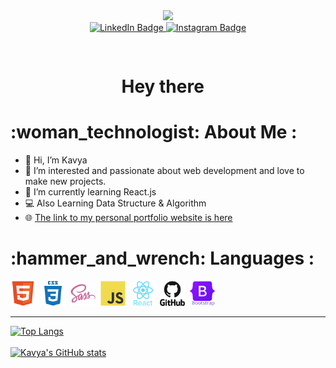  <div id="header" align="center">
  <img src="https://i.pinimg.com/564x/b7/79/90/b77990c5cd77083976aebcecd01d77c6.jpg" width="100"/>
 <div id="badges">
  <a href="https://www.linkedin.com/in/kavya-58a584208/" target="_blank">
    <img src="https://img.shields.io/badge/LinkedIn-blue?style=for-the-badge&logo=linkedin&logoColor=white" alt="LinkedIn Badge"/>
  </a>
  <a href="https://www.instagram.com/i_kavya_2501/" target="_blank">
    <img src="https://img.shields.io/badge/Instagram-magenta?style=for-the-badge&logo=instagram&logoColor=white" alt="Instagram Badge"/>
  </a>
</div>
 <img src="https://komarev.com/ghpvc/?username=Kavya-25&style=flat-square&color=blue" alt=""/>
</div>
<h1 align="center">
  Hey there
  <img src="https://media.giphy.com/media/hvRJCLFzcasrR4ia7z/giphy.gif" width="10px" height="40px"/>
</h1>
<h1>:woman_technologist: About Me :</h1>

- 👋 Hi, I’m Kavya
- 👀 I’m interested and passionate about web development and love to make new projects.
- 🌱 I’m currently learning React.js
- 💻 Also Learning Data Structure & Algorithm
- 🌐 [The link to my personal portfolio website is here](https://kavyaportfolio25.netlify.app/)



<h1> :hammer_and_wrench: Languages :</h1>
<div>
   <img src="https://github.com/devicons/devicon/blob/master/icons/html5/html5-original.svg" title="HTML5" alt="HTML" width="40" height="40"/>&nbsp;
   <img src="https://github.com/devicons/devicon/blob/master/icons/css3/css3-plain-wordmark.svg"  title="CSS3" alt="CSS" width="40" height="40"/>&nbsp;
    <img src="https://github.com/devicons/devicon/blob/master/icons/sass/sass-original.svg"  title="SASS" alt="SASS" width="40" height="40"/>&nbsp;
   <img src="https://github.com/devicons/devicon/blob/master/icons/javascript/javascript-original.svg" title="JavaScript" alt="JavaScript" width="40" height="40"/>&nbsp;
   <img src="https://github.com/devicons/devicon/blob/master/icons/react/react-original-wordmark.svg" title="React" alt="React" width="40" height="40"/>&nbsp;
  <img src="https://github.com/devicons/devicon/blob/master/icons/github/github-original-wordmark.svg" title="Github" alt="Github" width="40" height="40"/>&nbsp;
 <img src="https://github.com/devicons/devicon/blob/master/icons/bootstrap/bootstrap-original-wordmark.svg" title="Bootstrap" alt="Bootstrap" width="40" height="40"/>&nbsp;
</div><hr/>

[![Top Langs](https://github-readme-stats.vercel.app/api/top-langs/?username=Kavya-25&layout=compact&theme=vision-friendly-dark)](https://github.com/Kavya-25/github-readme-stats)<br/><br/>
[![Kavya's GitHub stats](https://github-readme-stats.vercel.app/api?username=Kavya-25&show_icons=true&theme=radical)](https://github.com/Kavya-25/github-readme-stats) <br/>



 

 
<!---
Kavya-25/Kavya-25 is a ✨ special ✨ repository because its `README.md` (this file) appears on your GitHub profile.
You can click the Preview link to take a look at your changes.
--->
